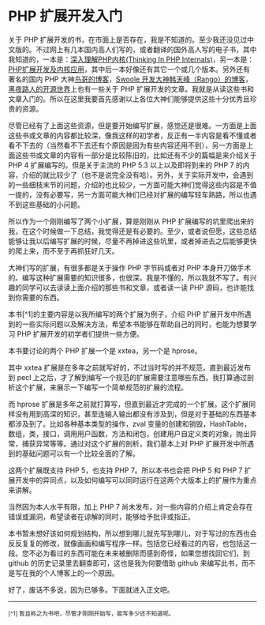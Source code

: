 # PHP 扩展开发入门

关于 PHP 扩展开发的书，在市面上是否存在，我是不知道的。至少我还没见过中文版的。不过网上有几本国内高人们写的，或者翻译的国外高人写的电子书，其中我知道的，一本是：[深入理解PHP内核(Thinking In PHP Internals)](https://github.com/reeze/tipi)，另一本是：[PHP扩展开发及内核应用](http://www.walu.cc/phpbook/)，其中后一本好像还有其它一个或几个版本。另外还有著名的国内 PHP 大神[鸟哥的博客](http://www.laruence.com/)，[Swoole 开发大神韩天峰（Rango）的博客](http://rango.swoole.com/)，[黑夜路人的开源世界](http://blog.csdn.net/heiyeshuwu/article/category/193911)上也有一些关于 PHP 扩展开发的文章。我就是从读这些书和文章入门的。所以在这里我要首先感谢以上各位大神们能够提供这些十分优秀且珍贵的资源。

尽管已经有了上面这些资源，但是要开始编写扩展，感觉还是很难。一方面是上面这些书或文章的内容都比较深，像我这样的初学者，反正有一半内容是看不懂或者看不下去的（当然看不下去还有个原因是因为有些内容还用不到），另一方面是上面这些书或文章的内容有一部分是比较陈旧的，比如还有不少的篇幅是来介绍关于 PHP 4 扩展编写的。但是关于主流的 PHP 5.3 以上以及即将到来的 PHP 7 的内容，介绍的就比较少了（也不是说完全没有哈）。另外，关于实际开发中，会遇到的一些细枝末节的问题，介绍的也比较少，一方面可能大神们觉得这些内容是不值一提的，没有必要写，另一方面可能大神们已经对扩展的编写轻车熟路，所以也遇不到这些基础的小问题。

所以作为一个刚刚编写了两个小扩展，算是刚刚从 PHP 扩展编写的坑里爬出来的我，在这个时候做一下总结，我觉得还是有必要的。至少，或者说但愿，这些总结能够让我以后编写扩展的时候，尽量不再掉进这些坑里，或者掉进去之后能够更快的爬上来，而不至于再抓狂好几天。

大神们写的扩展，有很多都是关于操作 PHP 字节码或者对 PHP 本身开刀做手术的。编写这种扩展需要的知识很多，也很深。我是不懂的，所以我就不写了。有兴趣的同学可以去读读上面介绍的那些书和文章，或者读一读 PHP 源码，也许能找到你需要的东西。

本书[^1]的主要内容是以我所编写的两个扩展为例子，介绍 PHP 扩展开发中所遇到的一些实际问题以及解决方法，希望本书能够在帮助自己的同时，也能为想要学习 PHP 扩展开发的初学者们提供一些方便。

本书要讨论的两个 PHP 扩展一个是 xxtea，另一个是 hprose。

其中 xxtea 扩展是在多年之前就写好的，不过当时写的并不规范，直到最近发布到 pecl 上之后，才了解到编写一个规范的扩展需要注意哪些东西。我打算通过剖析这个扩展，来展示一下编写一个简单规范的扩展的流程。

而 hprose 扩展是多年之前就打算写，但直到最近才完成的一个扩展。这个扩展同样没有用到高深的知识，甚至连输入输出都没有涉及到，但是对于基础的东西基本都涉及到了。比如各种基本类型的操作，zval 变量的创建和销毁，HashTable，数组，类，接口，调用用户函数，方法和闭包，创建用户自定义类的对象，抛出异常，捕获异常等等。通过对这个扩展的剖析，我们基本上对 PHP 扩展开发中所遇到的基础问题可以有一个比较全面的了解。

这两个扩展既支持 PHP 5，也支持 PHP 7。所以本书也会把 PHP 5 和 PHP 7 扩展开发中的异同点，以及如何编写可以同时运行在这两个大版本上的扩展作为重点来讲解。

当然因为本人水平有限，加上 PHP 7 尚未发布，对一些内容的介绍上肯定会存在错误或漏洞，希望读者在谅解的同时，能够给予批评或指正。

本书暂未想好该如何规划结构，所以想到哪儿就先写到哪儿，对于写过的东西也会反反复复的修改，就像画画和编写程序一样。包括您已经看过的内容，也包括这一段。您不必为看过的东西可能在未来被删除而感到奇怪，如果您想找回它们，到 github 的历史记录里去翻查即可，这也是我为何要借助 github 来编写此书，而不是写在我的个人博客上的一个原因。

好了，废话不多说，因为已够多。下面就进入正文吧。

----
<small>[^1] 暂且称之为书吧，尽管才刚刚开始写，能写多少还不知道呢。</small>
